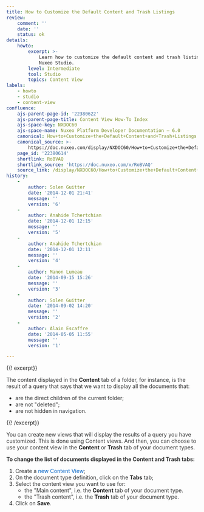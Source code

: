 ```yaml
---
title: How to Customize the Default Content and Trash Listings
review:
    comment: ''
    date: ''
    status: ok
details:
    howto:
        excerpt: >-
            Learn how to customize the default content and trash listings using
            Nuxeo Studio.
        level: Intermediate
        tool: Studio
        topics: Content View
labels:
    - howto
    - studio
    - content-view
confluence:
    ajs-parent-page-id: '22380622'
    ajs-parent-page-title: Content View How-To Index
    ajs-space-key: NXDOC60
    ajs-space-name: Nuxeo Platform Developer Documentation — 6.0
    canonical: How+to+Customize+the+Default+Content+and+Trash+Listings
    canonical_source: >-
        https://doc.nuxeo.com/display/NXDOC60/How+to+Customize+the+Default+Content+and+Trash+Listings
    page_id: '22380614'
    shortlink: RoBVAQ
    shortlink_source: 'https://doc.nuxeo.com/x/RoBVAQ'
    source_link: /display/NXDOC60/How+to+Customize+the+Default+Content+and+Trash+Listings
history:
    - 
        author: Solen Guitter
        date: '2014-12-01 21:41'
        message: ''
        version: '6'
    - 
        author: Anahide Tchertchian
        date: '2014-12-01 12:15'
        message: ''
        version: '5'
    - 
        author: Anahide Tchertchian
        date: '2014-12-01 12:11'
        message: ''
        version: '4'
    - 
        author: Manon Lumeau
        date: '2014-09-15 15:26'
        message: ''
        version: '3'
    - 
        author: Solen Guitter
        date: '2014-09-02 14:20'
        message: ''
        version: '2'
    - 
        author: Alain Escaffre
        date: '2014-05-05 11:55'
        message: ''
        version: '1'

---
```

{{! excerpt}}

<span style="color: rgb(50,51,51);">The content displayed in the&nbsp;</span>**Content**<span style="color: rgb(50,51,51);">&nbsp;tab of a folder, for instance, is the result of a query that says that we want to display all the documents that:</span>

*   <span style="color: rgb(50,51,51);">are the direct children of the current folder;</span>
*   <span style="color: rgb(50,51,51);">are not "deleted";</span>
*   <span style="color: rgb(50,51,51);">are not hidden in navigation.</span>

{{! /excerpt}}

<span style="color: rgb(50,51,51);">You can create new views that will display the results of a query you have customized. This is done using Content views. And then, you can choose to use your content view in the&nbsp;</span>**Content**<span style="color: rgb(50,51,51);">&nbsp;or&nbsp;</span>**Trash**<span style="color: rgb(50,51,51);">&nbsp;tab of your document types.</span>

<span style="color: rgb(50,51,51);">**To change the list of documents displayed in the Content and Trash tabs:**</span>

1.  <span style="color: rgb(50,51,51);">Create a&nbsp;</span><span style="color: rgb(0,99,198);">new Content View</span><span style="color: rgb(50,51,51);">;</span>
2.  <span style="color: rgb(50,51,51);">On the document type definition, click on the&nbsp;</span>**Tabs**<span style="color: rgb(50,51,51);">&nbsp;tab;</span>
3.  <span style="color: rgb(50,51,51);">Select the content view you want to use for:</span>
    *   <span style="color: rgb(50,51,51);">the "Main content", i.e. the&nbsp;</span>**Content**<span style="color: rgb(50,51,51);">&nbsp;tab of your document type.</span>
    *   <span style="color: rgb(50,51,51);">the "Trash content", i.e. the&nbsp;</span>**Trash**<span style="color: rgb(50,51,51);">&nbsp;tab of your document type.</span>
4.  <span style="color: rgb(50,51,51);">Click on&nbsp;</span>**Save**<span style="color: rgb(50,51,51);">.</span>